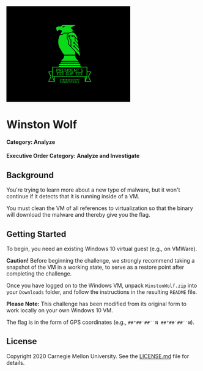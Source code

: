 <img src="../../logo.png" height="250px">

# Winston Wolf
#### Category: Analyze
#### Executive Order Category: Analyze and Investigate

## Background
You're trying to learn more about a new type of malware, but it won't continue
if it detects that it is running inside of a VM.

You must clean the VM of all references to virtualization so that the binary
will download the malware and thereby give you the flag.

## Getting Started
To begin, you need an existing Windows 10 virtual guest (e.g., on VMWare).

**Caution!** Before beginning the challenge, we strongly recommend taking a
snapshot of the VM in a working state, to serve as a restore point after
completing the challenge.

Once you have logged on to the Windows VM, unpack `WinstonWolf.zip` into your
`Downloads` folder, and follow the instructions in the resulting `README` file.

**Please Note:** This challenge has been modified from its original form to
work locally on your own Windows 10 VM.

The flag is in the form of GPS coordinates (e.g., `##°##′##′′N ##°##′##′′W`).

## License
Copyright 2020 Carnegie Mellon University. See the [LICENSE.md](../../LICENSE.md) file for details.